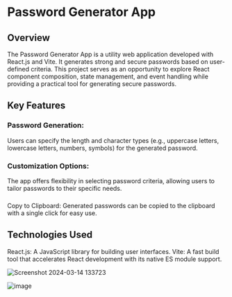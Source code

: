 
# Password Generator App 

## Overview
The Password Generator App is a utility web application developed with React.js and Vite. It generates strong and secure passwords based on user-defined criteria. This project serves as an opportunity to explore React component composition, state management, and event handling while providing a practical tool for generating secure passwords.

## Key Features
### Password Generation: 
Users can specify the length and character types (e.g., uppercase letters, lowercase letters, numbers, symbols) for the generated password.

### Customization Options: 
The app offers flexibility in selecting password criteria, allowing users to tailor passwords to their specific needs.

### 
Copy to Clipboard: Generated passwords can be copied to the clipboard with a single click for easy use.

## Technologies Used
React.js: A JavaScript library for building user interfaces.
Vite: A fast build tool that accelerates React development with its native ES module support.


![Screenshot 2024-03-14 133723](https://github.com/neharikarout/Projects/assets/144371961/80f25379-302e-4045-8916-b040168f8127)


![image](https://github.com/neharikarout/Projects/assets/144371961/a4d7a2c1-f894-41ec-9170-3a90092361d5)
